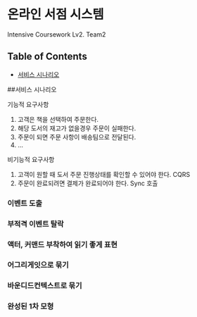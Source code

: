 # 온라인 서점 시스템
Intensive Coursework Lv2. Team2

## Table of Contents

- [서비스 시나리오](#서비스-시나리오)

##서비스 시나리오

기능적 요구사항
1. 고객은 책을 선택하여 주문한다.
2. 해당 도서의 재고가 없을경우 주문이 실패한다.
3. 주문이 되면 주문 사항이 배송팀으로 전달된다.
4. ...

비기능적 요구사항
1. 고객이 원할 때 도서 주문 진행상태를 확인할 수 있어야 한다. CQRS
2. 주문이 완료되려면 결제가 완료되어야 한다. Sync 호출

### 이벤트 도출

### 부적격 이벤트 탈락

### 액터, 커맨드 부착하여 읽기 좋게 표현

### 어그리게잇으로 묶기

### 바운디드컨텍스트로 묶기

### 완성된 1차 모형

